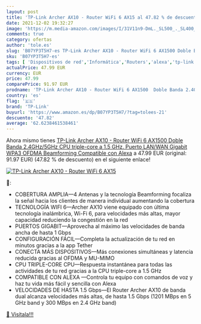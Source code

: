 ```yaml
---
layout: post
title: 'TP-Link Archer AX10 - Router WiFi 6 AX15 al 47.82 % de descuento'
date: 2021-12-02 19:32:27
image: 'https://m.media-amazon.com/images/I/31V11n9-DmL._SL500_._SL400_.jpg'
comments: true
category: ofertas
author: 'tole.es'
slug: 'B07YP3T5H7-es TP-Link Archer AX10 - Router WiFi 6 AX1500 Doble Banda...'
sku: 'B07YP3T5H7-es'
tags: [ 'Dispositivos de red','Informática','Routers','alexa','tp-link', ]
actualPrice: 47.99 EUR
currency: EUR
price: 47.99
comparePrice: 91.97 EUR
prodname: 'TP-Link Archer AX10 - Router WiFi 6 AX1500  Doble Banda 2.4GHz/5GHz   CPU triple-core a 1.5 GHz. Puerto LAN/WAN Gigabit  WPA3  OFDMA  Beamforming  Compatible con Alexa'
country: 'es'
flag: '🇪🇸'
brand: 'TP-Link'
buyurl: 'https://www.amazon.es/dp/B07YP3T5H7/?tag=tolees-21'
descuento: '47.82'
average: '62.6238461538461'
---
```


Ahora mismo tienes [TP-Link Archer AX10 - Router WiFi 6 AX1500  Doble Banda 2.4GHz/5GHz   CPU triple-core a 1.5 GHz. Puerto LAN/WAN Gigabit  WPA3  OFDMA  Beamforming  Compatible con Alexa](https://www.amazon.es/dp/B07YP3T5H7/?tag=tolees-21) a 47.99 EUR (original: 91.97 EUR) (47.82 %  de descuento) en el siguiente enlace!

[![TP-Link Archer AX10 - Router WiFi 6 AX15](https://m.media-amazon.com/images/I/31V11n9-DmL._SL500_._SL400_.jpg)](https://www.amazon.es/dp/B07YP3T5H7/?tag=tolees-21)

🔎:

- COBERTURA AMPLIA—4 Antenas y la tecnología Beamforming focaliza la señal hacia los clientes de manera individual aumentando la cobertura
- TECNOLOGÍA WIFI 6—Archer AX10 viene equipado con última tecnología inalámbrica, Wi-Fi 6, para velocidades más altas, mayor capacidad reduciendo la congestión en la red
- PUERTOS GIGABIT—Aprovecha al máximo las velocidades de banda ancha de hasta 1 Gbps
- CONFIGURACIÓN FÁCIL—Completa la actualización de tu red en minutos gracias a la app Tether
- CONECTA MÁS DISPOSITIVOS—Más conexiones simultáneas y latencia reducida gracias al OFDMA y MU-MIMO
- CPU TRIPLE-CORE CPU—Respuesta instantánea para todas las actividades de tu red gracias a la CPU triple-core a 1.5 GHz
- COMPATIBLE CON ALEXA —Controla tu equipo con comandos de voz y haz tu vida más fácil y sencilla con Alexa
- VELOCIDADES DE HASTA 1.5 Gbps—El Router Archer AX10 de banda dual alcanza velocidades más altas, de hasta 1.5 Gbps (1201 MBps en 5 GHz band y 300 MBps en 2.4 GHz band)

[🛒 Visítala!!!](https://www.amazon.es/dp/B07YP3T5H7/?tag=tolees-21)
